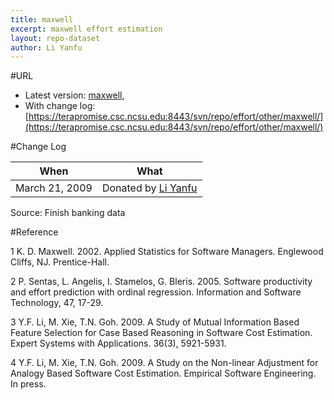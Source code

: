 ```yaml
---
title: maxwell
excerpt: maxwell effort estimation
layout: repo-dataset
author: Li Yanfu
---
```



#URL

  * Latest version: [maxwell](https://terapromise.csc.ncsu.edu:8443/svn/repo/effort/other/maxwell/maxwell.arff),
  * With change log:[https://terapromise.csc.ncsu.edu:8443/svn/repo/effort/other/maxwell/](https://terapromise.csc.ncsu.edu:8443/svn/repo/effort/other/maxwell/)
  
#Change Log

When | What---- | ----
   March 21, 2009 | Donated by [Li Yanfu](/repo/people/data-donors/promise3.html)

Source: Finish banking data

#Reference

1 K. D. Maxwell. 2002. Applied Statistics for Software Managers. Englewood Cliffs, NJ. Prentice-Hall.

2 P. Sentas, L. Angelis, I. Stamelos, G. Bleris. 2005. Software productivity and effort prediction with ordinal regression. Information and Software Technology, 47, 17-29.

3 Y.F. Li, M. Xie, T.N. Goh. 2009. A Study of Mutual Information Based Feature Selection for Case Based Reasoning in Software Cost Estimation. Expert Systems with Applications. 36(3), 5921-5931.

4 Y.F. Li, M. Xie, T.N. Goh. 2009. A Study on the Non-linear Adjustment for Analogy Based Software Cost Estimation. Empirical Software Engineering. In press.
